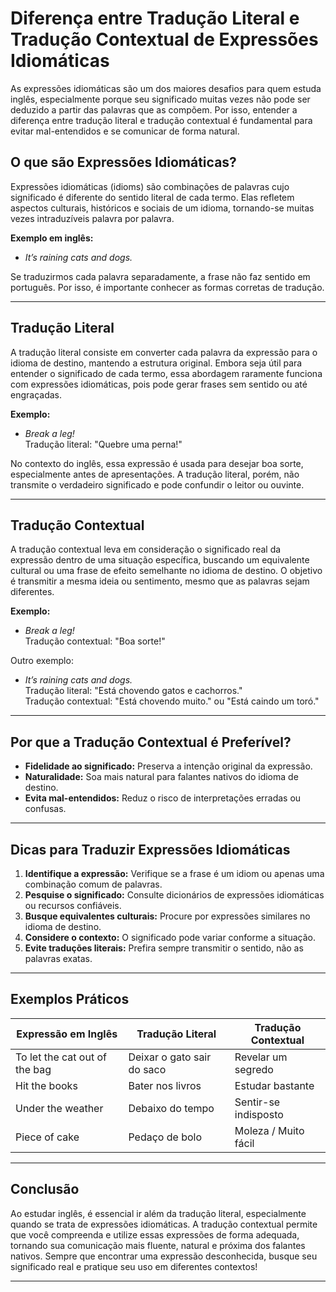 
# Diferença entre Tradução Literal e Tradução Contextual de Expressões Idiomáticas

As expressões idiomáticas são um dos maiores desafios para quem estuda inglês, especialmente porque seu significado muitas vezes não pode ser deduzido a partir das palavras que as compõem. Por isso, entender a diferença entre tradução literal e tradução contextual é fundamental para evitar mal-entendidos e se comunicar de forma natural.

## O que são Expressões Idiomáticas?

Expressões idiomáticas (idioms) são combinações de palavras cujo significado é diferente do sentido literal de cada termo. Elas refletem aspectos culturais, históricos e sociais de um idioma, tornando-se muitas vezes intraduzíveis palavra por palavra.

**Exemplo em inglês:**  
- *It’s raining cats and dogs.*

Se traduzirmos cada palavra separadamente, a frase não faz sentido em português. Por isso, é importante conhecer as formas corretas de tradução.

---

## Tradução Literal

A tradução literal consiste em converter cada palavra da expressão para o idioma de destino, mantendo a estrutura original. Embora seja útil para entender o significado de cada termo, essa abordagem raramente funciona com expressões idiomáticas, pois pode gerar frases sem sentido ou até engraçadas.

**Exemplo:**
- *Break a leg!*  
  Tradução literal: "Quebre uma perna!"

No contexto do inglês, essa expressão é usada para desejar boa sorte, especialmente antes de apresentações. A tradução literal, porém, não transmite o verdadeiro significado e pode confundir o leitor ou ouvinte.

---

## Tradução Contextual

A tradução contextual leva em consideração o significado real da expressão dentro de uma situação específica, buscando um equivalente cultural ou uma frase de efeito semelhante no idioma de destino. O objetivo é transmitir a mesma ideia ou sentimento, mesmo que as palavras sejam diferentes.

**Exemplo:**
- *Break a leg!*  
  Tradução contextual: "Boa sorte!"

Outro exemplo:
- *It’s raining cats and dogs.*  
  Tradução literal: "Está chovendo gatos e cachorros."  
  Tradução contextual: "Está chovendo muito." ou "Está caindo um toró."

---

## Por que a Tradução Contextual é Preferível?

- **Fidelidade ao significado:** Preserva a intenção original da expressão.
- **Naturalidade:** Soa mais natural para falantes nativos do idioma de destino.
- **Evita mal-entendidos:** Reduz o risco de interpretações erradas ou confusas.

---

## Dicas para Traduzir Expressões Idiomáticas

1. **Identifique a expressão:** Verifique se a frase é um idiom ou apenas uma combinação comum de palavras.
2. **Pesquise o significado:** Consulte dicionários de expressões idiomáticas ou recursos confiáveis.
3. **Busque equivalentes culturais:** Procure por expressões similares no idioma de destino.
4. **Considere o contexto:** O significado pode variar conforme a situação.
5. **Evite traduções literais:** Prefira sempre transmitir o sentido, não as palavras exatas.

---

## Exemplos Práticos

| Expressão em Inglês      | Tradução Literal           | Tradução Contextual         |
|-------------------------|----------------------------|-----------------------------|
| To let the cat out of the bag | Deixar o gato sair do saco | Revelar um segredo          |
| Hit the books           | Bater nos livros           | Estudar bastante            |
| Under the weather       | Debaixo do tempo           | Sentir-se indisposto        |
| Piece of cake           | Pedaço de bolo             | Moleza / Muito fácil        |

---

## Conclusão

Ao estudar inglês, é essencial ir além da tradução literal, especialmente quando se trata de expressões idiomáticas. A tradução contextual permite que você compreenda e utilize essas expressões de forma adequada, tornando sua comunicação mais fluente, natural e próxima dos falantes nativos. Sempre que encontrar uma expressão desconhecida, busque seu significado real e pratique seu uso em diferentes contextos!

---
```